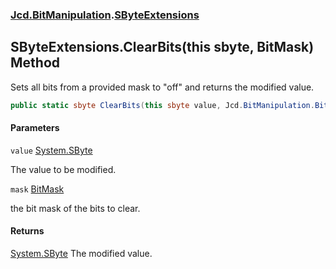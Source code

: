 ### [Jcd.BitManipulation](Jcd.BitManipulation.md 'Jcd.BitManipulation').[SByteExtensions](Jcd.BitManipulation.SByteExtensions.md 'Jcd.BitManipulation.SByteExtensions')

## SByteExtensions.ClearBits(this sbyte, BitMask) Method

Sets all bits from a provided mask to "off" and returns the modified value.

```csharp
public static sbyte ClearBits(this sbyte value, Jcd.BitManipulation.BitMask mask);
```
#### Parameters

<a name='Jcd.BitManipulation.SByteExtensions.ClearBits(thissbyte,Jcd.BitManipulation.BitMask).value'></a>

`value` [System.SByte](https://docs.microsoft.com/en-us/dotnet/api/System.SByte 'System.SByte')

The value to be modified.

<a name='Jcd.BitManipulation.SByteExtensions.ClearBits(thissbyte,Jcd.BitManipulation.BitMask).mask'></a>

`mask` [BitMask](Jcd.BitManipulation.BitMask.md 'Jcd.BitManipulation.BitMask')

the bit mask of the bits to clear.

#### Returns
[System.SByte](https://docs.microsoft.com/en-us/dotnet/api/System.SByte 'System.SByte')
The modified value.